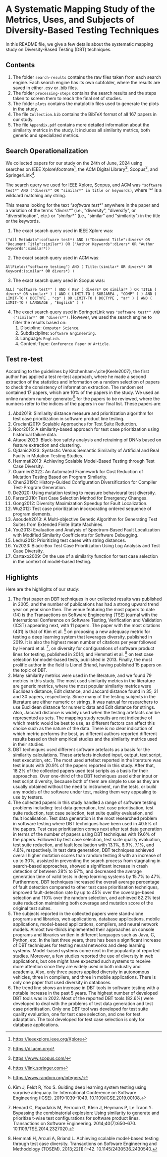 # A Systematic Mapping Study of the Metrics, Uses, and Subjects of Diversity-Based Testing Techniques

In this README file, we give a few details about the systematic mapping study on Diversity-Based Testing (DBT) techniques.

## Contents

1. The folder `search-results` contains the raw files taken from each search engine. Each search engine has its own subfolder, where the results are saved in either .csv or .bib files.
2. The folder `processing-steps` contains the search results and the steps taken to screen them to reach the final set of studies.
3. The folder `plots` contains the matplotlib files used to generate the plots in the study.
4. The file `Collection.bib` contains the BibTeX format of all 167 papers in our study.
5. The file `Appendix.pdf` contains more detailed information about the similarity metrics in the study. It includes all similarity metrics, both generic and specialized metrics.

## Search Operationalization 
We collected papers for our study on the 24th of June, 2024 using searches on
IEEE Xplore\footnote[^1], the ACM Digital Library[^2], Scopus[^3], and
SpringerLink[^4].

[^1]: https://ieeexplore.ieee.org/Xplore
[^2]: https://dl.acm.org
[^3]: https://www.scopus.com/
[^4]: https://link.springer.com

The search query we used for IEEE Xplore, Scopus, and ACM was `"software test*" AND ("divers*" OR "similar*" in title or keywords)`, 
where '*' is a wildcard matching any string. 

This means looking for the text <em>"software test*"</em> anywhere in the paper and a
variation of the terms _"divers*"_ (i.e., "diversity", "diversify", or "diversification", etc.) 
or _"similar*"_ (i.e., "similar" and "similarity") in the title or the keywords.

1. The exact search query used in IEEE Xplore was: 
```
("All Metadata":software test*) AND (("Document Title":divers* OR "Document Title":similar*) OR ("Author Keywords":divers* OR "Author Keywords":similar*))
```
2. The exact search query used in ACM was: 
```
AllField:("software testing") AND ( Title:(similar* OR divers*) OR Keyword:(similar* OR divers*) )
```
3. The exact search query used in Scopus was: 
```
ALL( "software test*" ) AND ( KEY ( divers* OR similar* ) OR TITLE ( divers* OR similar* ) ) AND ( LIMIT-TO ( SUBJAREA , "COMP" ) ) AND ( LIMIT-TO ( DOCTYPE , "cp" ) OR LIMIT-TO ( DOCTYPE , "ar" ) ) AND ( LIMIT-TO ( LANGUAGE , "English" ) )
```
4. The exact search query used in SpringerLink was `"software test*" AND ("similar*" OR "divers*")`. However, we used
   the search engine to filter the results based on:
   1. Discipline: `Computer Science`.
   2. Subdiscipline: `Software Engineering`.
   3. Language: `English`.
   4. Content-Type: `Conference Paper` or `Article`.

## Test re-test
According to the guidelines by Kitchenham~\cite{Keele2007}, the first author has applied a test re-test approach, where he made a second extraction of the statistics and information on a random selection of papers to check the consistency of information extraction. The random set contained 17 papers, which are 10% of the papers in the study. We used an online random number generator[^5] for the papers to be reviewed, where the numbers refer to the indices of the papers in our final list. These papers are:
1. Abd2019: Similarity distance measure and prioritization algorithm for test case prioritization in software product line testing.
2. Cruciani2019: Scalable Approaches for Test Suite Reduction.
3. Noor2015: A similarity-based approach for test case prioritization using historical failure data.
4. Attaoui2023: Black-box safety analysis and retraining of DNNs based on feature extraction and clustering.
5. Ojdanic2023: Syntactic Versus Semantic Similarity of Artificial and Real Faults in Mutation Testing Studies.
6. Hemmati2013: Achieving Scalable Model-Based Testing through Test Case Diversity.
7. Guarnieri2022: An Automated Framework for Cost Reduction of Mutation Testing Based on Program Similarity.
8. Chen2019C: History-Guided Configuration Diversification for Compiler Test-Program Generation.
9. De2020: Using mutation testing to measure behavioural test diversity.
10. Farzat2010: Test Case Selection Method for Emergency Changes.
11. Gong2012: Diversity Maximization Speedup for Fault Localization.
12. Wu2012: Test case prioritization incorporating ordered sequence of program elements.
13. Asoudeh2013: A Multi-objective Genetic Algorithm for Generating Test Suites from Extended Finite State Machines.
14. You2013: Evaluation and Analysis of Spectrum-Based Fault Localization with Modified Similarity Coefficients for Software Debugging.
15. Ledru2012: Prioritizing test cases with string distances.
16. Yu2023: Black-Box Test Case Prioritization Using Log Analysis and Test Case Diversity.
17. Cartaxo2009: On the use of a similarity function for test case selection in the context of model-based testing.

[^5]: https://www.random.org/integers/

## Highlights
Here are the highlights of our study:
1. The first paper on DBT techniques in our collected results was published in 2005, and the number of publications has had a strong upward trend year on year since then. The venue featuring the most papers to date (14) is the Transactions on Software Engineering (TSE) journal with the International Conference on Software Testing, Verification and Validation (ICST) appearing next, with 11 papers. The paper with the most citations (431) is that of Kim et al. [^6] on proposing a  new adequacy metric for testing a deep learning system that leverages diversity, published in 2019. It is also the highest mean number of citations per year followed by Henard et al. [^7], on diversity for configurations of software product lines for testing, published in 2014; and Hemmati et al. [^8] on test case selection for model-based tests, published in 2013. Finally, the most prolific author in the field is Lionel Briand, having published 15 papers on the topic of DBT.
2. Many similarity metrics were used in the literature, and we found 79 metrics in this study. The most used similarity metrics in the literature are generic metrics, where the most popular similarity metrics were Euclidean distance, Edit distance, and Jaccard distance found in 35, 31 and 30 papers, respectively. Since many of the testing subjects in the literature are either numeric or strings, it was natrual for researchers to use Euclidean distance for numeric data and Edit distance for strings. Also, Jaccard distance is widely used when the testing artefacts can be represented as sets. The mapping study results are not indicative of which metric would be best to use, as different factors can affect this choice such as the nature of the data. There is no clear indication of which metric performs the best, as different authors reported different results based on their empirical studies and the similarity metrics used in their studies.
3. DBT techniques used different software artefacts as a basis for the similarity calculations. These artefacts included input, output, test script, test execution, etc. The most used artefact reported in the literature was test inputs with 20.9% of the papers reported in this study. After that, 18.2% of the collected papers used test scripts as a basis for their approaches. Over one-third of the DBT techniques used either input or test script diversity, because both of them are simple to use as they are usually obtained without the need to instrument, run the tests, or build any models of the software under test, making them very appealing to use by testers.
4. The collected papers in this study handled a range of software testing problems including: test data generation, test case prioritisation, test suite reduction, test case selection, test suite quality evaluation, and fault localisation. Test data generation is the most researched problem in software testing where DBT techniques have been used in 40.5% of the papers. Test case prioritisation comes next after test data generation in terms of the number of papers using DBT techniques with 19.6% of the papers. Followed by test case selection, test suite quality evaluation, test suite reduction, and fault localisation with 13.1%, 8.9%, 7.1%, and 4.8%, respectively. In test data generation, DBT techniques achieved overall higher mutation scores than random testing 8 with an increase of up to 30%, assisted in preventing the search process from stagnating in search-based approaches, showed a significant increase in crash detection of between 28% to 97%, and decreased the average generation time of valid tests in deep learning systems by 15.7% to 47%. Furthermore, DBT techniques increased the overall average percentage of fault detection compared to other test case prioritisation techniques, improved fault-detection rate by up to 45% over the coverage-based selection and 110% over the random selection, and achieved 82.2% test suite reduction maintaining both coverage and mutation score of the original test suites.
5. The subjects reported in the collected papers were stand-alone programs and libraries, web applications, database applications, mobile applications, model-based applications, compilers, and neural network models. Almost two-thirds implemented their approaches on console programs and libraries written in different languages such as Java, C, Python, etc. In the last three years, there has been a significant increase of DBT techniques for testing neural networks and deep learning systems. Model-based systems come next in the popularity of reported studies. Moreover, a few studies reported the use of diversity in web applications, but one might have expected such systems to receive more attention since
they are widely used in both industry and academia. Also, only three papers applied diversity in autonomous vehicles, three in compilers, and three in mobile applications. There is only one paper that used diversity in databases.
6. The trend line shows an increase in DBT tools in software testing with a notable increase in the past 5 years. The highest number of developed DBT tools was in 2022. Most of the reported DBT tools (82.6%) were developed to deal with the
problems of test data generation and test case prioritisation. Only one DBT tool was developed for test suite quality evaluation, one for test case selection, and one for test adaptation. The tool developed for test case selection is only for database applications.


[^6]: Kim J, Feldt R, Yoo S. Guiding deep learning system testing using surprise adequacy. In: International Conference on Software Engineering (ICSE). 2019:1039–1049. 10.1109/ICSE.2019.00108.
[^7]: Henard C, Papadakis M, Perrouin G, Klein J, Heymans P, Le Traon Y. Bypassing the combinatorial explosion: Using similarity to generate and prioritize t-wise test configurations for software product lines. Transactions on Software Engineering. 2014;40(7):650–670. 10.1109/TSE.2014.2327020.
[^8]: Hemmati H, Arcuri A, Briand L. Achieving scalable model-based testing through test case diversity. Transactions on Software Engineering and Methodology (TOSEM). 2013;22(1):1–42. 10.1145/2430536.2430540.
